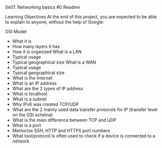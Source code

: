 0x07. Networking basics #0 Readme 

Learning Objectives
At the end of this project, you are expected to be able to explain to anyone, without the help of Google:

OSI Model
* What it is
* How many layers it has
* How it is organized
What is a LAN
* Typical usage
* Typical geographical size
What is a WAN
* Typical usage
* Typical geographical size
* What is the Internet
* What is an IP address
* What are the 2 types of IP address
* What is localhost
* What is a subnet
* Why IPv6 was created
TCP/UDP
* What are the 2 mainly used data transfer protocols for IP (transfer level on the OSI schema)
* What is the main difference between TCP and UDP
* What is a port
* Memorize SSH, HTTP and HTTPS port numbers
* What tool/protocol is often used to check if a device is connected to a network
